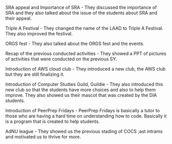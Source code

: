 SRA appeal and Importance of SRA - They discussed the importance of SRA and they also talked about the issue of the students about SRA and their appeal.

Triple A Festival - They changed the name of the LAAD to Triple A Festival. They also improved the festival.

ORGS fest - They also talked about the ORGS fest and the events.

Recap of the previous conducted activities - They showed a PPT of pictures of activities that were conducted on the previous SY.

Introduction of AWS cloud club - They introduced a new club, the AWS club but they are still finalizing it.

Introduction of Computer Studies Guild, Guildie - They also introduced this new club so that the students have more choices and also to help them improve. They also showed us their mascot that was created by the DIA students.

Introduction of PeerPrep Fridays - PeerPrep Fridays is basically a tutor to those who are having a hard time on understanding how to code. Basically it is a program that is created to help students.

AdNU league - They showed us the previous stading of COCS ;ast intrams and motivated us to thrive for more.